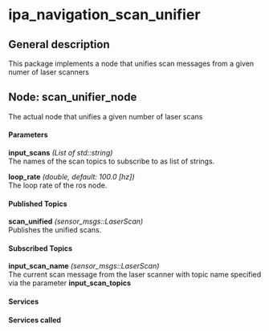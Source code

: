 ipa\_navigation\_scan\_unifier
====================

General description
---------------------
This package implements a node that unifies scan messages from a given numer of laser scanners

Node: scan\_unifier\_node
---------------------

The actual node that unifies a given number of laser scans
#### Parameters
**input\_scans** *(List of std::string)*   
 The names of the scan topics to subscribe to as list of strings.
 
**loop\_rate** *(double, default: 100.0 [hz])*   
 The loop rate of the ros node.

#### Published Topics
**scan\_unified** *(sensor_msgs::LaserScan)*   
 Publishes the unified scans.

#### Subscribed Topics
**input\_scan\_name** *(sensor_msgs::LaserScan)*   
 The current scan message from the laser scanner with topic name specified via the parameter **input\_scan\_topics**


#### Services


#### Services called
